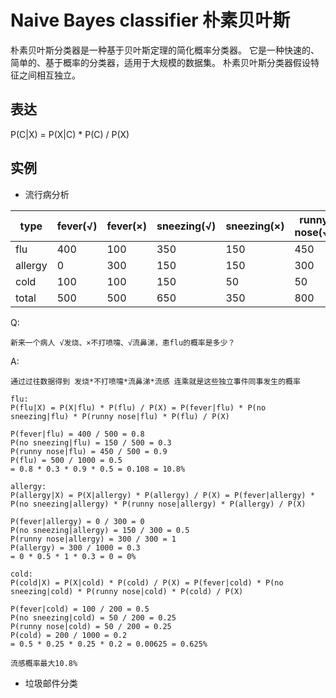 # Naive Bayes classifier 朴素贝叶斯

朴素贝叶斯分类器是一种基于贝叶斯定理的简化概率分类器。
它是一种快速的、简单的、基于概率的分类器，适用于大规模的数据集。
朴素贝叶斯分类器假设特征之间相互独立。

## 表达

P(C|X) = P(X|C) * P(C) / P(X)

## 实例

- 流行病分析

| type    | fever(√) | fever(×) | sneezing(√) | sneezing(×) | runny nose(√) | runny nose(×) | sick total |
| ------- | -------- | -------- | ----------- | ----------- | ------------- | ------------- | ---------- |
| flu     | 400      | 100      | 350         | 150         | 450           | 50            | 500        |
| allergy | 0        | 300      | 150         | 150         | 300           | 0             | 300        |
| cold    | 100      | 100      | 150         | 50          | 50            | 150           | 200        |
| total   | 500      | 500      | 650         | 350         | 800           | 200           | 1000       |

Q:

    新来一个病人 √发烧、×不打喷嚏、√流鼻涕，患flu的概率是多少？

A:

    通过过往数据得到 发烧*不打喷嚏*流鼻涕*流感 连乘就是这些独立事件同事发生的概率

    flu:
    P(flu|X) = P(X|flu) * P(flu) / P(X) = P(fever|flu) * P(no sneezing|flu) * P(runny nose|flu) * P(flu) / P(X)

    P(fever|flu) = 400 / 500 = 0.8
    P(no sneezing|flu) = 150 / 500 = 0.3
    P(runny nose|flu) = 450 / 500 = 0.9
    P(flu) = 500 / 1000 = 0.5
    = 0.8 * 0.3 * 0.9 * 0.5 = 0.108 = 10.8%

    allergy:
    P(allergy|X) = P(X|allergy) * P(allergy) / P(X) = P(fever|allergy) * P(no sneezing|allergy) * P(runny nose|allergy) * P(allergy) / P(X)

    P(fever|allergy) = 0 / 300 = 0
    P(no sneezing|allergy) = 150 / 300 = 0.5
    P(runny nose|allergy) = 300 / 300 = 1
    P(allergy) = 300 / 1000 = 0.3
    = 0 * 0.5 * 1 * 0.3 = 0 = 0%

    cold:
    P(cold|X) = P(X|cold) * P(cold) / P(X) = P(fever|cold) * P(no sneezing|cold) * P(runny nose|cold) * P(cold) / P(X)

    P(fever|cold) = 100 / 200 = 0.5
    P(no sneezing|cold) = 50 / 200 = 0.25
    P(runny nose|cold) = 50 / 200 = 0.25
    P(cold) = 200 / 1000 = 0.2
    = 0.5 * 0.25 * 0.25 * 0.2 = 0.00625 = 0.625%

    流感概率最大10.8%

- 垃圾邮件分类